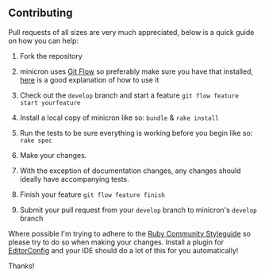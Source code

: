 Contributing
-------------

Pull requests of all sizes are very much appreciated, below is a quick guide on how you can help:

1. Fork the repository

2. minicron uses [Git Flow](https://github.com/nvie/gitflow) so preferably make sure you have that installed,
   [here](https://www.youtube.com/watch?v=I-73cssiVC4) is a good explanation of how to use it

3. Check out the `develop` branch and start a feature `git flow feature start yourfeature`

3. Install a local copy of minicron like so: ````bundle```` & ````rake install````

4. Run the tests to be sure everything is working before you begin like so: ````rake spec````

5. Make your changes.

6. With the exception of documentation changes, any changes should ideally have accompanying tests.

7. Finish your feature `git flow feature finish`

8. Submit your pull request from your `develop` branch to minicron's `develop` branch

Where possible I'm trying to adhere to the [Ruby Community Styleguide](https://github.com/bbatsov/ruby-style-guide "Ruby Community Styleguide") so please try to do so when making your changes. Install a plugin for [EditorConfig](http://editorconfig.org) and your IDE should do a lot of this for you automatically!

Thanks!
